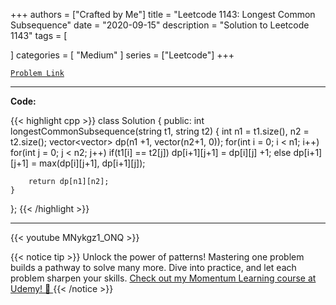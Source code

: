 
+++
authors = ["Crafted by Me"]
title = "Leetcode 1143: Longest Common Subsequence"
date = "2020-09-15"
description = "Solution to Leetcode 1143"
tags = [
    
]
categories = [
    "Medium"
]
series = ["Leetcode"]
+++



[`Problem Link`](https://leetcode.com/problems/longest-common-subsequence/description/)

---

**Code:**

{{< highlight cpp >}}
class Solution {
public:
    int longestCommonSubsequence(string t1, string t2) {
        int n1 = t1.size(), n2 = t2.size();
        vector<vector<int>> dp(n1 +1, vector<int>(n2+1, 0));
        for(int i = 0; i < n1; i++)
            for(int j = 0; j < n2; j++)
                if(t1[i] == t2[j])
                    dp[i+1][j+1] = dp[i][j] +1;
        else dp[i+1][j+1] = max(dp[i][j+1], dp[i+1][j]);
        
        return dp[n1][n2];
    }
};
{{< /highlight >}}


---
{{< youtube MNykgz1_ONQ >}}

{{< notice tip >}}
Unlock the power of patterns! Mastering one problem builds a pathway to solve many more. Dive into practice, and let each problem sharpen your skills. [Check out my Momentum Learning course at Udemy! 🚀 ](https://www.udemy.com/course/algorithms-and-data-structures-in-cpp/)
{{< /notice >}}

